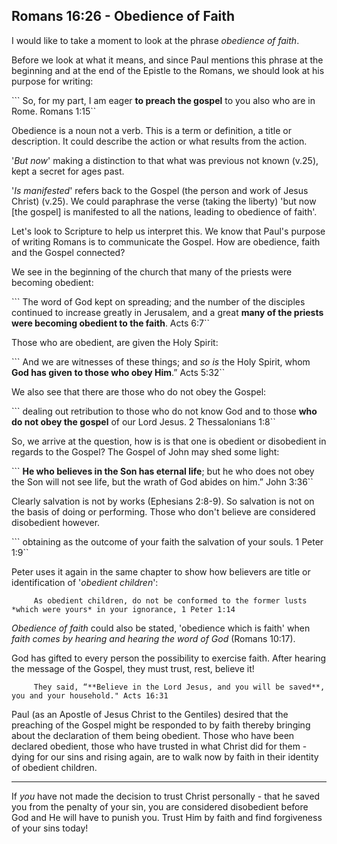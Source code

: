 ## Romans 16:26 - Obedience of Faith

I would like to take a moment to look at the phrase *obedience of faith*.

Before we look at what it means, and since Paul mentions this phrase at the beginning and at the end of the Epistle to the Romans, we should look at his purpose for writing:

```     So, for my part, I am eager **to preach the gospel** to you also who are in Rome. Romans 1:15``

Obedience is a noun not a verb. This is a term or definition,  a title or description. It could describe the action or what results from the action.

'*But now*' making a distinction to that what was previous not known (v.25), kept a secret for ages past.

'*Is manifested*' refers back to the Gospel (the person and work of Jesus Christ) (v.25). We could paraphrase the verse (taking the liberty) 'but now [the gospel] is manifested to all the nations, leading to obedience of faith'.

Let's look to Scripture to help us interpret this. We know that Paul's purpose of writing Romans is to communicate the Gospel. How are obedience, faith and the Gospel connected?

We see in the beginning of the church that many of the priests were becoming obedient:

```     The word of God kept on spreading; and the number of the disciples continued to increase greatly in Jerusalem, and a great **many of the priests were becoming obedient to the faith**. Acts 6:7``

Those who are obedient, are given the Holy Spirit:

```     And we are witnesses of these things; and *so is* the Holy Spirit, whom **God has given to those who obey Him**.” Acts 5:32``

We also see that there are those who do not obey the Gospel:

```     dealing out retribution to those who do not know God and to those **who do not obey the gospel** of our Lord Jesus. 2 Thessalonians 1:8``

So, we arrive at the question, how is is that one is obedient or disobedient in regards to the Gospel?  The Gospel of John may shed some light:

```     **He who believes in the Son has eternal life**; but he who does not obey the Son will not see life, but the wrath of God abides on him.” John 3:36``

Clearly salvation is not by works (Ephesians 2:8-9). So salvation is not on the basis of doing or performing. Those who don't believe are considered disobedient however.

```     obtaining as the outcome of your faith the salvation of your souls. 1 Peter 1:9``

Peter uses it again in the same chapter to show how believers are title or identification of  '*obedient children*':

```     As obedient children, do not be conformed to the former lusts *which were yours* in your ignorance, 1 Peter 1:14```

*Obedience of faith* could also be stated, 'obedience which is faith' when *faith comes by hearing and hearing the word of God* (Romans 10:17).

God has gifted to every person the possibility to exercise faith.  After hearing the message of the Gospel, they must trust, rest, believe it!

```     They said, “**Believe in the Lord Jesus, and you will be saved**, you and your household." Acts 16:31```

Paul (as an Apostle of Jesus Christ to the Gentiles) desired that the preaching of the Gospel might be responded to by faith thereby bringing about the declaration of them being obedient.
Those who have been declared obedient, those who have trusted in what Christ did for them - dying for our sins and rising again, are to walk now by faith in their identity of obedient children.

------

If *you* have not made the decision to trust Christ personally - that he saved you from the penalty of your sin, you are considered disobedient before God and He will have to punish you. Trust Him by faith and find forgiveness of your sins today!